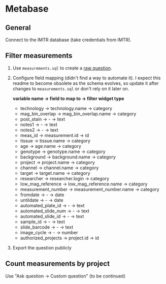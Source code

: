 # Metabase

## General 

Connect to the IMTR database (take credentials from IMTR).

## Filter measurements
 
1. Use `measurements.sql` to create a [raw question](https://www.metabase.com/docs/v0.35.3/users-guide/13-sql-parameters.html).

2. Configure field mapping (didn't find a way to automate it). I expect this readme to become obsolete as the schema evolves,
    so update it after changes to `measurements.sql` or don't rely on it later on.
    
    **variable name -> field to map to -> filter widget type**
    - technology -> technology.name -> category
    - mag_bin_overlap -> mag_bin_overlap.name -> category
    - post_stain -> - -> text
    - notes1 -> - -> text
    - notes2 -> - -> text
    - meas_id -> measurement.id -> id
    - tissue -> tissue.name -> category
    - age -> age.name -> category
    - genotype -> genotype.name -> category
    - background -> background.name -> category
    - project -> project.name -> category
    - channel -> channel.name -> category
    - target -> target.name -> category
    - researcher -> researcher.login -> category
    - low_mag_reference -> low_mag_reference.name -> category
    - measurement_number -> measurement_number.name -> category
    - fromdate -> - -> date
    - untildate -> - -> date
    - automated_plate_id -> - -> text
    - automated_slide_num -> - -> text
    - automated_slide_id -> - -> text
    - sample_id -> - -> text
    - slide_barcode -> - -> text
    - image_cycle -> - -> number
    - authorized_projects -> project.id -> id

3. Export the question publicly

## Count measurements by project 

Use "Ask question -> Custom question"
(to be continued)

